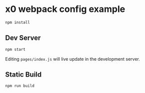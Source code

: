 
# x0 webpack config example

```sh
npm install
```

## Dev Server

```sh
npm start
```

Editing `pages/index.js` will live update in the development server.

## Static Build

```sh
npm run build
```
